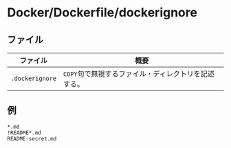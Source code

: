 # Docker/Dockerfile/dockerignore

## ファイル

| ファイル        | 概要                                                 |
| --------------- | ---------------------------------------------------- |
| `.dockerignore` | `COPY`句で無視するファイル・ディレクトリを記述する。 |

## 例

```text
*.md
!README*.md
README-secret.md
```
